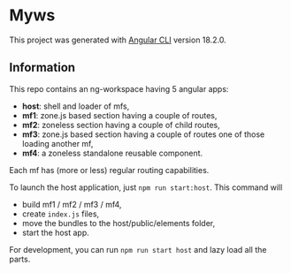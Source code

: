 # Myws

This project was generated with [Angular CLI](https://github.com/angular/angular-cli) version 18.2.0.

## Information

This repo contains an ng-workspace having 5 angular apps:

- **host**: shell and loader of mfs,
- **mf1**: zone.js based section having a couple of routes,
- **mf2**: zoneless section having a couple of child routes,
- **mf3**: zone.js based section having a couple of routes one of those loading another mf,
- **mf4**: a zoneless standalone reusable component.

Each mf has (more or less) regular routing capabilities.

To launch the host application, just `npm run start:host`. This command will

- build mf1 / mf2 / mf3 / mf4,
- create `index.js` files,
- move the bundles to the host/public/elements folder,
- start the host app.

For development, you can run `npm run start host` and lazy load all the parts.
